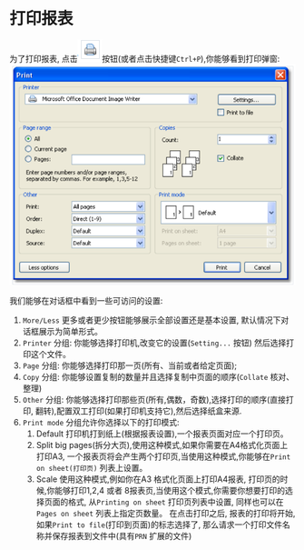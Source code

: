 # 打印报表

为了打印报表, 点击![img_18.png](img_18.png)按钮(或者点击快捷键`Ctrl+P`),你能够看到打印弹窗:
![img_19.png](img_19.png)

我们能够在对话框中看到一些可访问的设置:

1. `More/Less` 更多或者更少按钮能够展示全部设置还是基本设置, 默认情况下对话框展示为简单形式。
2. `Printer` 分组: 你能够选择打印机,改变它的设置(`Setting...` 按钮) 然后选择打印这个文件。
3. `Page` 分组: 你能够选择打印那一页(所有、当前或者给定页面);
4. `Copy` 分组: 你能够设置复制的数量并且选择复制中页面的顺序(`Collate` 核对、整理)
5. `Other` 分组: 你能够选择打印那些页(所有,偶数，奇数),选择打印的顺序(直接打印, 翻转),配置双工打印(如果打印机支持它),然后选择纸盒来源.
6. `Print mode` 分组允许你选择以下的打印模式:
    1. Default 打印机打到纸上(根据报表设置),一个报表页面对应一个打印页。
   2. Split big pages(拆分大页),使用这种模式,如果你需要在A4格式化页面上打印A3, 一个报表页将会产生两个打印页,当使用这种模式,你能够在`Print
on sheet(打印页)` 列表上设置。
   3. Scale 使用这种模式,例如你在A3 格式化页面上打印A4报表, 打印页的时候,你能够打印1,2,4 或者 8报表页,当使用这个模式,你需要你想要打印的选择页面的格式,
从`Printing on sheet` 打印页列表中设置, 同样也可以在`Pages on sheet` 列表上指定页数量。
在点击打印之后, 报表的打印将开始, 如果`Print to file`(打印到页面)的标志选择了, 那么请求一个打印文件名称并保存报表到文件中(具有`PRN` 扩展的文件)